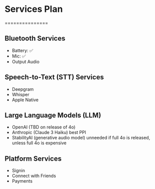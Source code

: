 # Services Plan
===============

## Bluetooth Services

* Battery: ✅
* Mic: ✅
* Output Audio

## Speech-to-Text (STT) Services

* Deepgram
* Whisper
* Apple Native

## Large Language Models (LLM)

* OpenAI (TBD on release of 4o)
* Anthropic (Claude 3 Haiku) best PPI
* StabilityAI (generative audio model) unneeded if full 4o is released, unless full 4o is expensive

## Platform Services

* Signin
* Connect with Friends
* Payments
